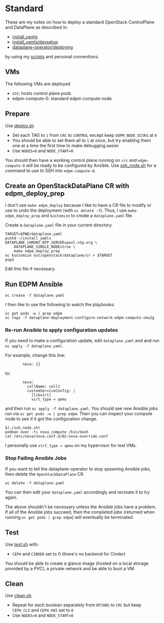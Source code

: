 # Standard

These are my notes on how to deploy a standard OpenStack ControlPlane
and DataPlane as described in:

- [install_yamls](https://github.com/openstack-k8s-operators/install_yamls/tree/main#deploy-dev-env-using-crc-edpm-nodes-with-isolated-networks)
- [install_yamls/devsetup](https://github.com/openstack-k8s-operators/install_yamls/tree/main/devsetup)
- [dataplane-operator/deploying](https://openstack-k8s-operators.github.io/dataplane-operator/deploying/)

by using my [scripts](../scripts) and personal conventions.

## VMs

The following VMs are deployed

- crc: hosts control plane pods
- edpm-compute-0: standard edpm compute node

## Prepare

Use [deploy.sh](../scripts/deploy.sh)

- Set each TAG to `1` from `CRC` to `CONTROL` except keep `EDPM_NODE_DISKS` at `0`
- You should be able to set them all to `1` at once, but try enabling
  them one at a time the first time to make debugging easier
- Use `NODES=0` and `NODE_START=0`

You should then have a working control plane running on `crc`
and `edpm-compute-0` will be ready to be configured by Ansible.
Use [ssh_node.sh](../scripts/ssh_node.sh) for a command to use
to SSH into `edpm-compute-0`.

## Create an OpenStackDataPlane CR with edpm_deploy_prep

I don't use `make edpm_deploy` because I like to have a CR file to
modify or use to undo the deployment (with `oc delete -f`). Thus,
I use `make edpm_deploy_prep` and `kustomize` to create a
`dataplane.yaml` file.

Create a `dataplane.yaml` file in your current directory.
```
TARGET=$PWD/dataplane.yaml
pushd ~/install_yamls
DATAPLANE_CHRONY_NTP_SERVER=pool.ntp.org \
    DATAPLANE_SINGLE_NODE=true \
    make edpm_deploy_prep
oc kustomize out/openstack/dataplane/cr > $TARGET
popd
```
Edit this file if necessary.

## Run EDPM Ansible
```
oc create -f dataplane.yaml
```
I then like to use the following to watch the playbooks:
```
oc get pods -w | grep edpm
oc logs -f dataplane-deployment-configure-network-edpm-compute-skw2g
```

### Re-run Ansible to apply configuration updates

If you need to make a configuration update, edit `dataplane.yaml` and
and run `oc apply -f dataplane.yaml`.

For example, change this line:
```
        nova: {}
```
to:
```
        nova:
          cellName: cell1
          customServiceConfig: |
            [libvirt]
            virt_type = qemu
```
and then run `oc apply -f dataplane.yaml`. You should see new Ansible
jobs run via `oc get pods -w | grep edpm`. Then you can inspect your
compute node to see if it got the configuration change.

```
$(./ssh_node.sh)
podman exec -ti nova_compute /bin/bash
cat /etc/nova/nova.conf.d/02-nova-override.conf
```
I personally use `virt_type = qemu` on my hypervisor for test VMs.

### Stop Failing Ansible Jobs

If you want to tell the dataplane-operator to stop spawning Ansible
jobs, then delete the `OpenStackDataPlane` CR.
```
oc delete -f dataplane.yaml
```
You can then edit your `dataplane.yaml` accordingly and recreate it to
try again.

The above shouldn't be necessary unless the Ansible jobs have a
problem. If all of the Ansible jobs succeed, then the completed
jobs (returned when running `oc get pods | grep edpm`) will eventually
be terminated.

## Test

Use [test.sh](../scripts/test.sh) with:

- `CEPH` and `CINDER` set to 0 (there's no backend for Cinder)

You should be able to create a glance image (hosted on a local storage
provided by a PVC), a private network and be able to boot a VM.

## Clean

Use [clean.sh](../scripts/clean.sh).

- Repeat for each boolean separately from `DPJOBS` to `CRC` but
  keep `CEPH_CLI` and `CEPH_K8S` set to `0`
- Use `NODES=0` and `NODE_START=0`
